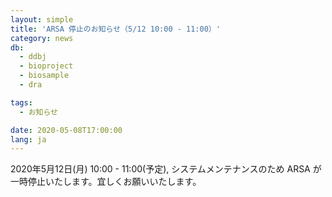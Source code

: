 ```yaml
---
layout: simple
title: 'ARSA 停止のお知らせ（5/12 10:00 - 11:00）'
category: news
db:
  - ddbj
  - bioproject
  - biosample
  - dra

tags:
  - お知らせ

date: 2020-05-08T17:00:00
lang: ja
---
```


2020年5月12日(月) 10:00 - 11:00(予定), システムメンテナンスのため ARSA が一時停止いたします。宜しくお願いいたします。
